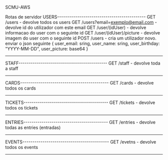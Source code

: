 SCMU-AWS

Rotas de servidor
USERS--------------------------------------------
GET /users - devolve todos os users
GET /users?email=exemplo@email.com - devolve id do utilizador com este email
GET /user/(idUser) - devolve informacao do user com o seguinte id
GET /user/(idUser)/picture - devolve imagem do user com o seguinte id
POST /users - cria um utilizador novo. enviar o json seguinte { user_email: sring, user_name: sring, user_birthday: "YYYY-MM-DD", user_picture: base64 }



-------------------------------------------------

STAFF--------------------------------------------
GET /staff - devolve toda a staff

-------------------------------------------------

CARDS--------------------------------------------
GET /cards - devolve todos os cards

-------------------------------------------------

TICKETS------------------------------------------
GET /tickets - devolve todos os tickets

-------------------------------------------------

ENTRIES------------------------------------------
GET /entries - devolve todas as entries (entradas)

-------------------------------------------------

EVENTS-------------------------------------------
GET /evetns - devolve todos os events

-------------------------------------------------